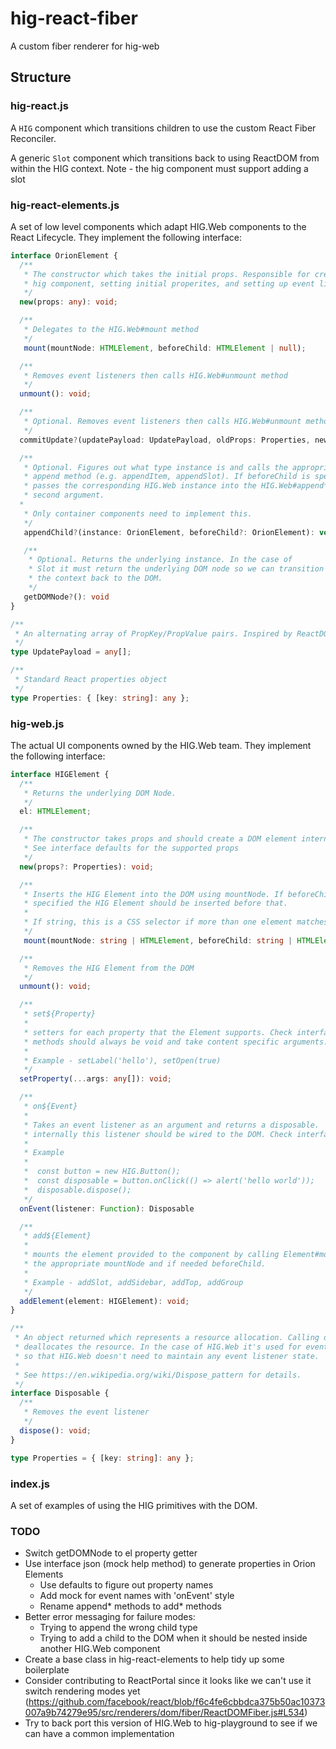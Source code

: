 # hig-react-fiber

A custom fiber renderer for hig-web

## Structure

### hig-react.js

A `HIG` component which transitions children to use the custom React Fiber Reconciler.

A generic `Slot` component which transitions back to using ReactDOM from within the HIG context. Note - the hig component must support adding a slot

### hig-react-elements.js

A set of low level components which adapt HIG.Web components to the React Lifecycle. They implement the following interface:

```typescript
interface OrionElement {
  /**
   * The constructor which takes the initial props. Responsible for creating the
   * hig component, setting initial properites, and setting up event listeners
   */
  new(props: any): void;

  /**
   * Delegates to the HIG.Web#mount method
   */
   mount(mountNode: HTMLElement, beforeChild: HTMLElement | null);

  /**
   * Removes event listeners then calls HIG.Web#unmount method
   */
  unmount(): void;

  /**
   * Optional. Removes event listeners then calls HIG.Web#unmount method
   */
  commitUpdate?(updatePayload: UpdatePayload, oldProps: Properties, newProps: Properties): void;

  /**
   * Optional. Figures out what type instance is and calls the appropriate HIG.Web
   * append method (e.g. appendItem, appendSlot). If beforeChild is specified it
   * passes the corresponding HIG.Web instance into the HIG.Web#append* call as the
   * second argument.
  *
   * Only container components need to implement this.
   */
   appendChild?(instance: OrionElement, beforeChild?: OrionElement): void;

   /**
    * Optional. Returns the underlying instance. In the case of
    * Slot it must return the underlying DOM node so we can transition
    * the context back to the DOM.
    */
   getDOMNode?(): void
}

/**
 * An alternating array of PropKey/PropValue pairs. Inspired by ReactDOM.
 */
type UpdatePayload = any[];

/**
 * Standard React properties object
 */
type Properties: { [key: string]: any };
```

### hig-web.js

The actual UI components owned by the HIG.Web team. They implement the following interface:

```typescript
interface HIGElement {
  /**
   * Returns the underlying DOM Node.
   */
  el: HTMLElement;

  /**
   * The constructor takes props and should create a DOM element internally
   * See interface defaults for the supported props
   */
  new(props?: Properties): void;

  /**
   * Inserts the HIG Element into the DOM using mountNode. If beforeChild is
   * specified the HIG Element should be inserted before that.
   *
   * If string, this is a CSS selector if more than one element matches it takes the first
   */
   mount(mountNode: string | HTMLElement, beforeChild: string | HTMLElement | null);

  /**
   * Removes the HIG Element from the DOM
   */
  unmount(): void;

  /**
   * set${Property}
   *
   * setters for each property that the Element supports. Check interface.json for these methods. These
   * methods should always be void and take content specific arguments.
   *
   * Example - setLabel('hello'), setOpen(true)
   */
  setProperty(...args: any[]): void;

  /**
   * on${Event}
   *
   * Takes an event listener as an argument and returns a disposable.
   * internally this listener should be wired to the DOM. Check interface.json for these methods as well.
   *
   * Example
   *
   *  const button = new HIG.Button();
   *  const disposable = button.onClick(() => alert('hello world'));
   *  disposable.dispose();
   */
  onEvent(listener: Function): Disposable

  /**
   * add${Element}
   *
   * mounts the element provided to the component by calling Element#mount with
   * the appropriate mountNode and if needed beforeChild.
   *
   * Example - addSlot, addSidebar, addTop, addGroup
   */
  addElement(element: HIGElement): void;
}

/**
 * An object returned which represents a resource allocation. Calling dispose
 * deallocates the resource. In the case of HIG.Web it's used for event listeners
 * so that HIG.Web doesn't need to maintain any event listener state.
 *
 * See https://en.wikipedia.org/wiki/Dispose_pattern for details.
 */
interface Disposable {
  /**
   * Removes the event listener
   */
  dispose(): void;
}

type Properties = { [key: string]: any };
```

### index.js

A set of examples of using the HIG primitives with the DOM.


### TODO

* Switch getDOMNode to el property getter
* Use interface json (mock help method) to generate properties in Orion Elements
  * Use defaults to figure out property names
  * Add mock for event names with 'onEvent' style
  * Rename append* methods to add* methods
* Better error messaging for failure modes:
  * Trying to append the wrong child type
  * Trying to add a child to the DOM when it should be nested inside another HIG.Web component
* Create a base class in hig-react-elements to help tidy up some boilerplate
* Consider contributing to ReactPortal since it looks like we can't use it switch
  rendering modes yet (https://github.com/facebook/react/blob/f6c4fe6cbbdca375b50ac10373007a9b74279e95/src/renderers/dom/fiber/ReactDOMFiber.js#L534)
* Try to back port this version of HIG.Web to hig-playground to see if we can have
  a common implementation